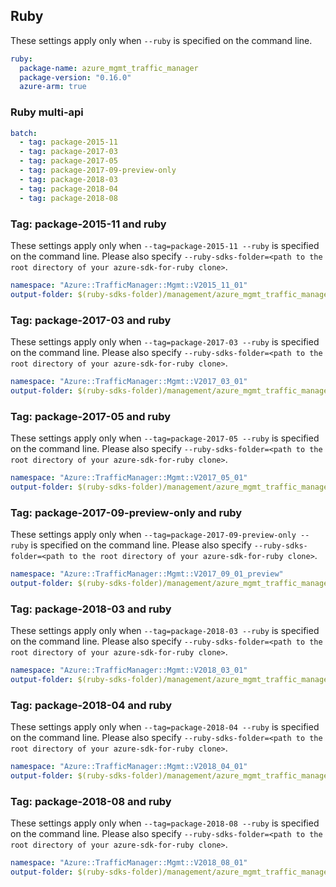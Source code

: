 ## Ruby

These settings apply only when `--ruby` is specified on the command line.

``` yaml $(ruby)
ruby:
  package-name: azure_mgmt_traffic_manager
  package-version: "0.16.0"
  azure-arm: true
```

### Ruby multi-api

``` yaml $(ruby) && $(multiapi)
batch:
  - tag: package-2015-11
  - tag: package-2017-03
  - tag: package-2017-05
  - tag: package-2017-09-preview-only
  - tag: package-2018-03
  - tag: package-2018-04
  - tag: package-2018-08
```

### Tag: package-2015-11 and ruby

These settings apply only when `--tag=package-2015-11 --ruby` is specified on the command line.
Please also specify `--ruby-sdks-folder=<path to the root directory of your azure-sdk-for-ruby clone>`.

``` yaml $(tag) == 'package-2015-11' && $(ruby)
namespace: "Azure::TrafficManager::Mgmt::V2015_11_01"
output-folder: $(ruby-sdks-folder)/management/azure_mgmt_traffic_manager/lib
```

### Tag: package-2017-03 and ruby

These settings apply only when `--tag=package-2017-03 --ruby` is specified on the command line.
Please also specify `--ruby-sdks-folder=<path to the root directory of your azure-sdk-for-ruby clone>`.

``` yaml $(tag) == 'package-2017-03' && $(ruby)
namespace: "Azure::TrafficManager::Mgmt::V2017_03_01"
output-folder: $(ruby-sdks-folder)/management/azure_mgmt_traffic_manager/lib
```

### Tag: package-2017-05 and ruby

These settings apply only when `--tag=package-2017-05 --ruby` is specified on the command line.
Please also specify `--ruby-sdks-folder=<path to the root directory of your azure-sdk-for-ruby clone>`.

``` yaml $(tag) == 'package-2017-05' && $(ruby)
namespace: "Azure::TrafficManager::Mgmt::V2017_05_01"
output-folder: $(ruby-sdks-folder)/management/azure_mgmt_traffic_manager/lib
```

### Tag: package-2017-09-preview-only and ruby

These settings apply only when `--tag=package-2017-09-preview-only --ruby` is specified on the command line.
Please also specify `--ruby-sdks-folder=<path to the root directory of your azure-sdk-for-ruby clone>`.

``` yaml $(tag) == 'package-2017-09-preview-only' && $(ruby)
namespace: "Azure::TrafficManager::Mgmt::V2017_09_01_preview"
output-folder: $(ruby-sdks-folder)/management/azure_mgmt_traffic_manager/lib
```

### Tag: package-2018-03 and ruby

These settings apply only when `--tag=package-2018-03 --ruby` is specified on the command line.
Please also specify `--ruby-sdks-folder=<path to the root directory of your azure-sdk-for-ruby clone>`.

``` yaml $(tag) == 'package-2018-03' && $(ruby)
namespace: "Azure::TrafficManager::Mgmt::V2018_03_01"
output-folder: $(ruby-sdks-folder)/management/azure_mgmt_traffic_manager/lib
```

### Tag: package-2018-04 and ruby

These settings apply only when `--tag=package-2018-04 --ruby` is specified on the command line.
Please also specify `--ruby-sdks-folder=<path to the root directory of your azure-sdk-for-ruby clone>`.

``` yaml $(tag) == 'package-2018-04' && $(ruby)
namespace: "Azure::TrafficManager::Mgmt::V2018_04_01"
output-folder: $(ruby-sdks-folder)/management/azure_mgmt_traffic_manager/lib
```

### Tag: package-2018-08 and ruby

These settings apply only when `--tag=package-2018-08 --ruby` is specified on the command line.
Please also specify `--ruby-sdks-folder=<path to the root directory of your azure-sdk-for-ruby clone>`.

``` yaml $(tag) == 'package-2018-08' && $(ruby)
namespace: "Azure::TrafficManager::Mgmt::V2018_08_01"
output-folder: $(ruby-sdks-folder)/management/azure_mgmt_traffic_manager/lib
```

